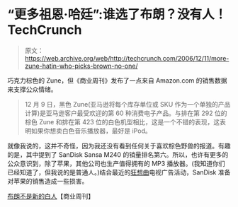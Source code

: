 # “更多祖恩·哈廷”:谁选了布朗？没有人！TechCrunch

> 原文：<https://web.archive.org/web/http://techcrunch.com/2006/12/11/more-zune-hatin-who-picks-brown-no-one/>

巧克力棕色的 Zune，但《商业周刊》发布了一点来自 Amazon.com 的销售数据来支撑公众情绪。

> 12 月 9 日，黑色 Zune(亚马逊将每个库存单位或 SKU 作为一个单独的产品计算)是亚马逊客户最受欢迎的第 60 种消费电子产品。与排在第 292 位的棕色 Zune 和排在第 423 位的白色机型相比，这是一个不错的表现，这表明如果你想卖白色音乐播放器，最好是 iPod。

就像我说的，这并不奇怪，因为我还没有看到任何关于喜欢棕色野兽的报道。有趣的是，其中提到了 SanDisk Sansa M240 的销量排名第六。所以，也许有更多的公众意识到，除了苹果，其他公司也生产值得拥有的 MP3 播放器。(我知道你们已经知道了，但我说的是普通人。)结合最近的[狂想曲](https://web.archive.org/web/20141021074540/http://www.realnetworks.com/company/press/releases/2006/rhapTV.html)电视广告活动，SanDisk 准备对苹果的销售造成一些损害。

[布朗不是新的白人](https://web.archive.org/web/20141021074540/http://www.businessweek.com/the_thread/techbeat/archives/2006/12/brown_is_not_th.html?campaign_id=rss_blog_techbeat)【商业周刊】